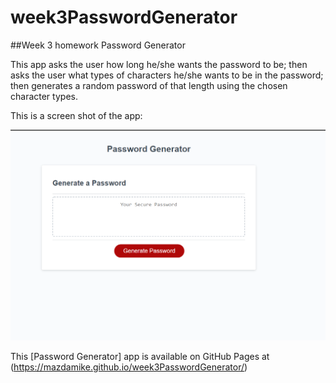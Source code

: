 # week3PasswordGenerator
##Week 3 homework Password Generator

This app asks the user how long he/she wants the password to be; then asks the user what types of characters he/she wants to be in the password; then generates a random password of that length using the chosen character types.

This is a screen shot of the app:

<img src="/screenPasswordGenerator.png" alt="Screenshot of Password Generator app." />

This [Password Generator] app is available on GitHub Pages at (https://mazdamike.github.io/week3PasswordGenerator/)
